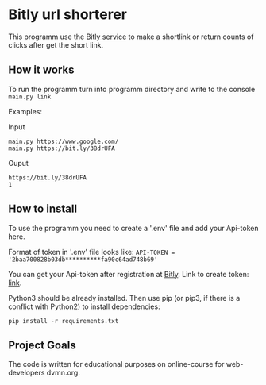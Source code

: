 # Bitly url shorterer
This programm use the [Bitly service](https://bitly.com/) to make a shortlink or return counts of clicks after get the short link.

## How it works

To run the programm turn into programm directory and write to the console `main.py link`

Examples:

Input
```
main.py https://www.google.com/
main.py https://bit.ly/38drUFA
```
Ouput
```
https://bit.ly/38drUFA
1
```

## How to install
To use the programm you need to create a '.env' file and add your Api-token here.

Format of token in '.env' file looks like: `API-TOKEN = '2baa700828b03db**********fa90c64ad748b69'`

You can get your Api-token after registration at [Bitly](https://bitly.com/). Link to create token: [link](https://app.bitly.com/settings/api/).

Python3 should be already installed. Then use pip (or pip3, if there is a conflict with Python2) to install dependencies:

```
pip install -r requirements.txt
```

## Project Goals
The code is written for educational purposes on online-course for web-developers dvmn.org.
